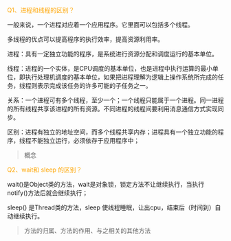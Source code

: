 <font color='orange'>Q1、进程和线程的区别？</font>

一般来说，一个进程对应着一个应用程序。它里面可以包括多个线程。

多线程的优点可以提高程序的执行效率，提高资源利用率。



进程：具有一定独立功能的程序，是系统进行资源分配和调度运行的基本单位。

线程：进程的一个实体，是CPU调度的基本单位，也是进程中执行运算的最小单位，即执行处理机调度的基本单位，如果把进程理解为逻辑上操作系统所完成的任务，线程则表示完成该任务的许多可能的子任务之一。

关系：一个进程可有多个线程，至少一个；一个线程只能属于一个进程。同一进程的所有线程共享该进程的所有资源。不同进程的线程间要利用消息通信方式实现同步。

区别：进程有独立的地址空间，而多个线程共享内存；进程具有一个独立功能的程序，线程不能独立运行，必须依存于应用程序中；



> 概念

<font color='orange'>Q2、wait和 sleep 的区别？</font>

wait()是Object类的方法，wait是对象锁，锁定方法不让继续执行，当执行notify()方法后就会继续执行；

sleep() 是Thread类的方法，sleep 使线程睡眠，让出cpu，结束后（时间到）自动继续执行。

> 方法的归属、方法的作用、与之相关的其他方法